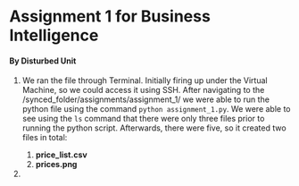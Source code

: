# Assignment 1 for Business Intelligence
#### By Disturbed Unit

1. We ran the file through Terminal. Initially firing up under the Virtual Machine, so we could access it using SSH.
  After navigating to the /synced_folder/assignments/assignment_1/ we were able to run the python file using the command
  `python assignment_1.py`.
  We were able to see using the `ls` command that there were only three files prior to running the python script. Afterwards,
  there were five, so it created two files in total:
    1. **price_list.csv**
    1. **prices.png**
    
2. 

